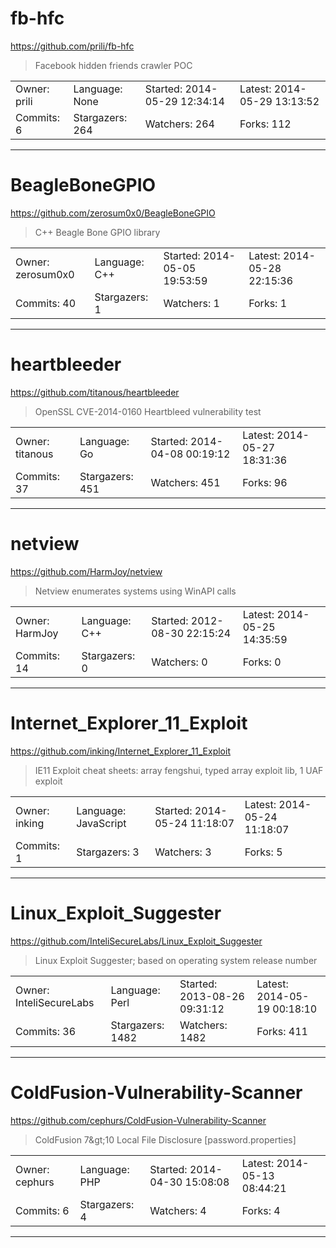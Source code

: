 # fb-hfc

https://github.com/prili/fb-hfc
<blockquote>
Facebook hidden friends crawler POC
</blockquote>

<table>
<tr><td>Owner: prili</td>
    <td>Language: None</td>
    <td>Started: 2014-05-29 12:34:14</td>
    <td>Latest: 2014-05-29 13:13:52</td></tr>
<tr><td>Commits: 6</td>
    <td>Stargazers: 264</td>
    <td>Watchers: 264</td>
    <td>Forks: 112</td></tr>
</table>

---

# BeagleBoneGPIO

https://github.com/zerosum0x0/BeagleBoneGPIO
<blockquote>
C++ Beagle Bone GPIO library
</blockquote>

<table>
<tr><td>Owner: zerosum0x0</td>
    <td>Language: C++</td>
    <td>Started: 2014-05-05 19:53:59</td>
    <td>Latest: 2014-05-28 22:15:36</td></tr>
<tr><td>Commits: 40</td>
    <td>Stargazers: 1</td>
    <td>Watchers: 1</td>
    <td>Forks: 1</td></tr>
</table>

---

# heartbleeder

https://github.com/titanous/heartbleeder
<blockquote>
OpenSSL CVE-2014-0160 Heartbleed vulnerability test
</blockquote>

<table>
<tr><td>Owner: titanous</td>
    <td>Language: Go</td>
    <td>Started: 2014-04-08 00:19:12</td>
    <td>Latest: 2014-05-27 18:31:36</td></tr>
<tr><td>Commits: 37</td>
    <td>Stargazers: 451</td>
    <td>Watchers: 451</td>
    <td>Forks: 96</td></tr>
</table>

---

# netview

https://github.com/HarmJoy/netview
<blockquote>
Netview enumerates systems using WinAPI calls
</blockquote>

<table>
<tr><td>Owner: HarmJoy</td>
    <td>Language: C++</td>
    <td>Started: 2012-08-30 22:15:24</td>
    <td>Latest: 2014-05-25 14:35:59</td></tr>
<tr><td>Commits: 14</td>
    <td>Stargazers: 0</td>
    <td>Watchers: 0</td>
    <td>Forks: 0</td></tr>
</table>

---

# Internet_Explorer_11_Exploit

https://github.com/inking/Internet_Explorer_11_Exploit
<blockquote>
IE11 Exploit cheat sheets: array fengshui, typed array exploit lib, 1 UAF exploit
</blockquote>

<table>
<tr><td>Owner: inking</td>
    <td>Language: JavaScript</td>
    <td>Started: 2014-05-24 11:18:07</td>
    <td>Latest: 2014-05-24 11:18:07</td></tr>
<tr><td>Commits: 1</td>
    <td>Stargazers: 3</td>
    <td>Watchers: 3</td>
    <td>Forks: 5</td></tr>
</table>

---

# Linux_Exploit_Suggester

https://github.com/InteliSecureLabs/Linux_Exploit_Suggester
<blockquote>
Linux Exploit Suggester; based on operating system release number 
</blockquote>

<table>
<tr><td>Owner: InteliSecureLabs</td>
    <td>Language: Perl</td>
    <td>Started: 2013-08-26 09:31:12</td>
    <td>Latest: 2014-05-19 00:18:10</td></tr>
<tr><td>Commits: 36</td>
    <td>Stargazers: 1482</td>
    <td>Watchers: 1482</td>
    <td>Forks: 411</td></tr>
</table>

---

# ColdFusion-Vulnerability-Scanner

https://github.com/cephurs/ColdFusion-Vulnerability-Scanner
<blockquote>
ColdFusion 7&amp;gt;10 Local File Disclosure [password.properties]
</blockquote>

<table>
<tr><td>Owner: cephurs</td>
    <td>Language: PHP</td>
    <td>Started: 2014-04-30 15:08:08</td>
    <td>Latest: 2014-05-13 08:44:21</td></tr>
<tr><td>Commits: 6</td>
    <td>Stargazers: 4</td>
    <td>Watchers: 4</td>
    <td>Forks: 4</td></tr>
</table>

---

